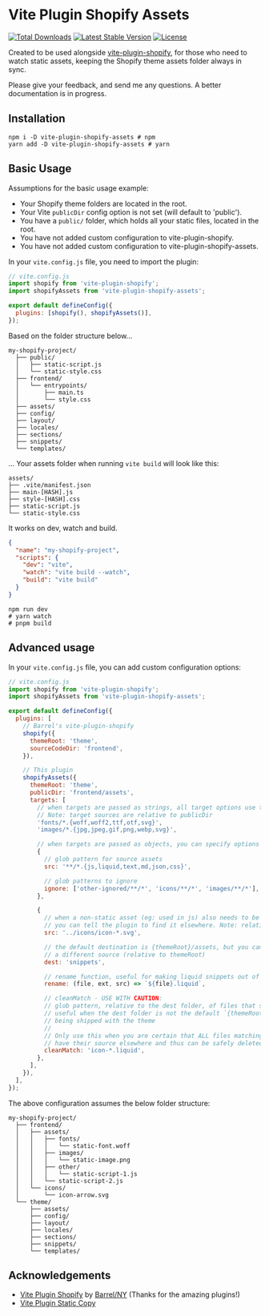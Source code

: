 # Vite Plugin Shopify Assets

<a href="https://www.npmjs.com/package/vite-plugin-shopify-assets"><img src="https://img.shields.io/npm/dt/vite-plugin-shopify-assets" alt="Total Downloads"></a>
<a href="https://www.npmjs.com/package/vite-plugin-shopify-assets"><img src="https://img.shields.io/npm/v/vite-plugin-shopify-assets" alt="Latest Stable Version"></a>
<a href="https://www.npmjs.com/package/vite-plugin-shopify-assets"><img src="https://img.shields.io/npm/l/vite-plugin-shopify-assets" alt="License"></a>

Created to be used alongside [vite-plugin-shopify](https://github.com/barrel/shopify-vite/tree/main/packages/vite-plugin-shopify), for those who need to watch static assets, keeping the Shopify theme assets folder always in sync.

Please give your feedback, and send me any questions. A better documentation is in progress.

## Installation

```shell
npm i -D vite-plugin-shopify-assets # npm
yarn add -D vite-plugin-shopify-assets # yarn
```

## Basic Usage

Assumptions for the basic usage example:

- Your Shopify theme folders are located in the root.
- Your Vite `publicDir` config option is not set (will default to 'public').
- You have a `public/` folder, which holds all your static files, located in the root.
- You have not added custom configuration to vite-plugin-shopify.
- You have not added custom configuration to vite-plugin-shopify-assets.

In your `vite.config.js` file, you need to import the plugin:

```js
// vite.config.js
import shopify from 'vite-plugin-shopify';
import shopifyAssets from 'vite-plugin-shopify-assets';

export default defineConfig({
  plugins: [shopify(), shopifyAssets()],
});
```

Based on the folder structure below...

```text
my-shopify-project/
  ├── public/
  │   ├── static-script.js
  │   └── static-style.css
  ├── frontend/
  │   └── entrypoints/
  │       ├── main.ts
  │       └── style.css
  ├── assets/
  ├── config/
  ├── layout/
  ├── locales/
  ├── sections/
  ├── snippets/
  └── templates/
```

... Your assets folder when running `vite build` will look like this:

```text
assets/
├── .vite/manifest.json
├── main-[HASH].js
├── style-[HASH].css
├── static-script.js
└── static-style.css
```

It works on dev, watch and build.

```json
{
  "name": "my-shopify-project",
  "scripts": {
    "dev": "vite",
    "watch": "vite build --watch",
    "build": "vite build"
  }
}
```

```shell
npm run dev
# yarn watch
# pnpm build
```

## Advanced usage

In your `vite.config.js` file, you can add custom configuration options:

```js
// vite.config.js
import shopify from 'vite-plugin-shopify';
import shopifyAssets from 'vite-plugin-shopify-assets';

export default defineConfig({
  plugins: [
    // Barrel's vite-plugin-shopify
    shopify({
      themeRoot: 'theme',
      sourceCodeDir: 'frontend',
    }),

    // This plugin
    shopifyAssets({
      themeRoot: 'theme',
      publicDir: 'frontend/assets',
      targets: [
        // when targets are passed as strings, all target options use the default
        // Note: target sources are relative to publicDir
        'fonts/*.{woff,woff2,ttf,otf,svg}',
        'images/*.{jpg,jpeg,gif,png,webp,svg}',

        // when targets are passed as objects, you can specify options
        {
          // glob pattern for source assets
          src: '**/*.{js,liquid,text,md,json,css}',

          // glob patterns to ignore
          ignore: ['other-ignored/**/*', 'icons/**/*', 'images/**/*'],
        },

        {
          // when a non-static asset (eg: used in js) also needs to be copied as a static asset,
          // you can tell the plugin to find it elsewhere. Note: relative to publicDir
          src: '../icons/icon-*.svg',

          // the default destination is {themeRoot}/assets, but you can specify
          // a different source (relative to themeRoot)
          dest: 'snippets',

          // rename function, useful for making liquid snippets out of svg files for example
          rename: (file, ext, src) => `${file}.liquid`,

          // cleanMatch - USE WITH CAUTION:
          // glob pattern, relative to the dest folder, of files that should be cleaned/deleted
          // useful when the dest folder is not the default `{themeRoot}/assets` to avoid unused asset files
          // being shipped with the theme
          //
          // Only use this when you are certain that ALL files matching the pattern
          // have their source elsewhere and thus can be safely deleted
          cleanMatch: 'icon-*.liquid',
        },
      ],
    }),
  ],
});
```

The above configuration assumes the below folder structure:

```text
my-shopify-project/
  ├── frontend/
  │   ├── assets/
  │   │   ├── fonts/
  │   │   │   └── static-font.woff
  │   │   ├── images/
  │   │   │   └── static-image.png
  │   │   ├── other/
  │   │   │   └── static-script-1.js
  │   │   └── static-script-2.js
  │   └── icons/
  │       └── icon-arrow.svg
  └── theme/
      ├── assets/
      ├── config/
      ├── layout/
      ├── locales/
      ├── sections/
      ├── snippets/
      └── templates/
```

## Acknowledgements

- [Vite Plugin Shopify](https://github.com/barrel/shopify-vite/tree/main/packages/vite-plugin-shopify) by [Barrel/NY](https://github.com/barrel) (Thanks for the amazing plugins!)
- [Vite Plugin Static Copy](https://github.com/sapphi-red/vite-plugin-static-copy)
